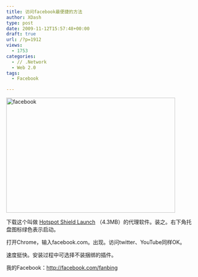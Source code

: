 ```yaml
---
title: 访问facebook最便捷的方法
author: XDash
type: post
date: 2009-11-12T15:57:48+00:00
draft: true
url: /?p=1912
views:
  - 1753
categories:
  - // .Network
  - Web 2.0
tags:
  - Facebook

---
```

<img loading="lazy" decoding="async" class="alignnone size-full wp-image-1911" title="facebook" src="http://www.fanbing.net/wp-content/uploads/2009/11/facebook.jpg" alt="facebook" width="450" height="307" srcset="http://xdash.one/wp-content/uploads/2009/11/facebook.jpg 450w, http://xdash.one/wp-content/uploads/2009/11/facebook-300x204.jpg 300w" sizes="(max-width: 450px) 100vw, 450px" />

下载这个叫做 <a href="http://www.uushare.com/user/xdash/file/2218413" target="_blank">Hotspot Shield Launch</a> （4.3MB）的代理软件。装之。右下角托盘图标绿色表示启动。

打开Chrome，输入facebook.com。出现。访问twitter、YouTube同样OK。

速度挺快。安装过程中可选择不装捆绑的插件。

我的Facebook：<a href="http://facebook.com/fanbing" target="_blank">http://facebook.com/fanbing</a>